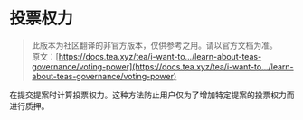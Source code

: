 # 投票权力

> 此版本为社区翻译的非官方版本，仅供参考之用。请以官方文档为准。\
> 原文：[https://docs.tea.xyz/tea/i-want-to.../learn-about-teas-governance/voting-power](https://docs.tea.xyz/tea/i-want-to.../learn-about-teas-governance/voting-power)

在提交提案时计算投票权力。这种方法防止用户仅为了增加特定提案的投票权力而进行质押。
